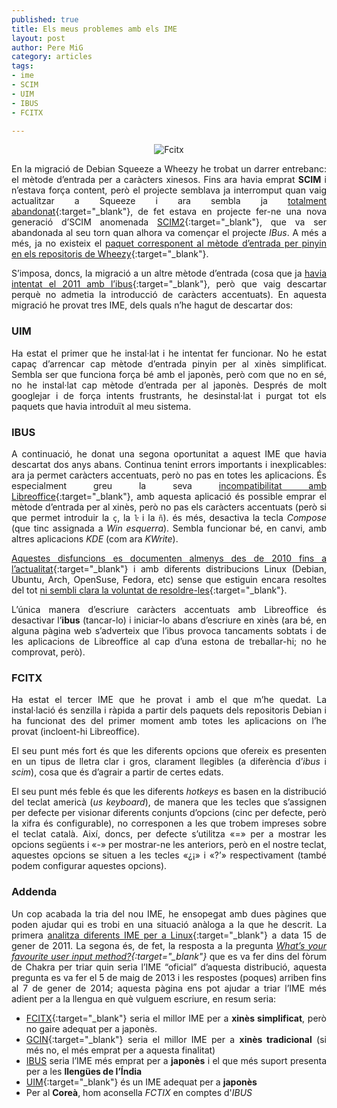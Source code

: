 ```yaml
--- 
published: true
title: Els meus problemes amb els IME
layout: post
author: Pere MiG 
category: articles
tags: 
- ime
- SCIM
- UIM
- IBUS
- FCITX

---
```

<div style="text-align:center" markdown="1">

![Fcitx](https://fcitx-im.org/images/1/19/Fcitx-pinyin.png)

</div>
<div style="text-align:justify" markdown="1">

En la migració de Debian Squeeze a Wheezy he trobat un darrer entrebanc: el mètode d’entrada per a caràcters xinesos. Fins ara havia emprat **SCIM** i n’estava força content, però el projecte semblava ja interromput  quan vaig actualitzar a Squeeze i ara sembla ja [totalment abandonat](http://www.scim-im.org/){:target="_blank"}, de fet estava en projecte fer-ne una nova generació d’SCIM anomenada [SCIM2](http://code.google.com/p/scim2/){:target="_blank"}, que va ser abandonada al seu torn quan alhora va començar el projecte *IBus*. A més a més, ja no existeix el [paquet corresponent al mètode d’entrada per pinyin en els repositoris de Wheezy](http://packages.debian.org/search?keywords=scim&searchon=names&suite=stable&section=all){:target="_blank"}.

<!-- more -->

S’imposa, doncs, la migració a un altre mètode d’entrada (cosa que ja [havia intentat el 2011 amb l’ibus](/article/2011/02/10/perque_no_ibus.html){:target="_blank"}, però que vaig descartar perquè no admetia la introducció de caràcters accentuats).  En aquesta migració he provat tres IME, dels quals n’he hagut de descartar dos:

### UIM

Ha estat el primer que he instal·lat i he intentat fer funcionar. No he estat capaç d’arrencar cap mètode d’entrada pinyin per al xinès simplificat. Sembla ser que funciona força bé amb el japonès, però com que no en sé, no he instal·lat cap mètode d’entrada per al japonès. Després de molt googlejar i de força intents frustrants, he desinstal·lat i purgat tot els paquets que havia introduït al meu sistema.

### IBUS

A continuació, he donat una segona oportunitat a aquest IME que havia descartat dos anys abans. Continua tenint errors importants i inexplicables: ara ja permet caràcters accentuats, però no pas en totes les aplicacions. És especialment greu la seva [incompatibilitat amb Libreoffice](http://forums.debian.net/viewtopic.php?t=76716){:target="_blank"},  amb aquesta aplicació és possible emprar el mètode d’entrada per al xinès, però no pas els caràcters accentuats (però si que permet introduir la `ç`, la `ŀ` i la `ñ`). és més, desactiva la tecla *Compose* (que tinc assignada a *Win esquerra*). Sembla funcionar bé, en canvi, amb altres aplicacions *KDE* (com ara *KWrite*).

[Aquestes disfuncions es documenten almenys des de 2010 fins a l’actualitat](https://duckduckgo.com/?q=ibus+libreoffice&t=debian){:target="_blank"} i amb diferents distribucions Linux (Debian, Ubuntu, Arch, OpenSuse, Fedora, etc) sense que estiguin encara resoltes del tot [ni sembli clara la voluntat de resoldre-les](https://bugs.launchpad.net/ubuntu/+source/ibus/+bug/1007423){:target="_blank"}.

L’única manera d’escriure caràcters accentuats amb Libreoffice és desactivar l’**ibus** (tancar-lo) i iniciar-lo abans d’escriure en xinès (ara bé, en alguna pàgina web s’adverteix que l’ibus provoca tancaments sobtats i  de les aplicacions de Libreoffice al cap d’una estona de treballar-hi; no he comprovat, però).

### FCITX

Ha estat el tercer IME que he provat i amb el que m’he quedat. La instal·lació és senzilla i ràpida a partir dels paquets dels repositoris Debian i ha funcionat des del primer moment amb totes les aplicacions on l’he provat (incloent-hi Libreoffice).

El seu punt més fort és que les diferents opcions que ofereix es presenten en un tipus de lletra clar i gros, clarament llegibles (a diferència d’*ibus* i *scim*), cosa que és d’agrair a partir de certes edats.

El seu punt més feble és que les diferents *hotkeys* es basen en la distribució del teclat americà (*us keyboard*), de manera que les tecles que s’assignen per defecte per visionar diferents conjunts d’opcions (cinc per defecte, però la xifra és configurable), no corresponen a les que trobem impreses sobre el teclat català. Així, doncs, per defecte s’utilitza «=» per a mostrar les opcions següents i «-» per mostrar-ne les anteriors, però en el nostre teclat, aquestes opcions se situen a les tecles «¿¡»  i «?’» respectivament (també podem configurar aquestes opcions).

### Addenda

Un cop acabada la tria del nou IME, he ensopegat amb dues pàgines que poden ajudar qui es trobi en una situació anàloga a la que he descrit. La primera [analitza diferents IME per a Linux](http://www.verious.com/article/linux-input-method-framework-brief-summary/){:target="_blank"} a data 15 de gener de 2011. La segona és, de fet, la resposta a la pregunta *[What’s your favourite user input method?](http://chakra-project.org/bbs/viewtopic.php?id=10365){:target="_blank"}*  que es va fer dins del fòrum de Chakra per triar quin seria l’IME “oficial” d’aquesta distribució, aquesta pregunta es va fer el 5 de maig de 2013 i les respostes (poques) arriben fins al 7 de gener de 2014; aquesta pàgina ens pot ajudar a triar l’IME més adient per a la llengua en què vulguem escriure, en resum seria:

   + [FCITX](https://fcitx-im.org/wiki/Fcitx){:target="_blank"} seria el millor IME per a **xinès simplificat**, però no gaire adequat per a japonès.
   + [GCIN](https://code.google.com/p/gcin/){:target="_blank"} seria el millor IME per a **xinès tradicional** (si més no, el més emprat per a aquesta finalitat)
   + [IBUS](https://code.google.com/p/ibus/) seria l’IME més emprat per a **japonès** i el que més suport presenta per a les **llengües de l’Índia**
   + [UIM](https://code.google.com/p/uim/){:target="_blank"} és un IME adequat per a **japonès**
   + Per al **Coreà**, hom aconsella *FCTIX* en comptes d'*IBUS*


</div>
